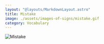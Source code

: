 ```yaml
---
layout: "@layouts/MarkdownLayout.astro"
title: Mistake
image: ./assets/images-of-signs/mistake.gif
category: Vocabulary
---
```


![Mistake](@signs/mistake.gif)
